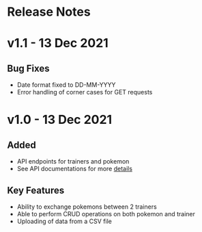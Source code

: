 # Release Notes

# v1.1 - 13 Dec 2021

## Bug Fixes

- Date format fixed to DD-MM-YYYY
- Error handling of corner cases for GET requests

# v1.0 - 13 Dec 2021

## Added

- API endpoints for trainers and pokemon
- See API documentations for more [details](./docs/index.html)

## Key Features

- Ability to exchange pokemons between 2 trainers
- Able to perform CRUD operations on both pokemon and trainer
- Uploading of data from a CSV file
